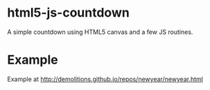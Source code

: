 # html5-js-countdown
A simple countdown using HTML5 canvas and a few JS routines.

# Example
Example at http://demolitions.github.io/repos/newyear/newyear.html

